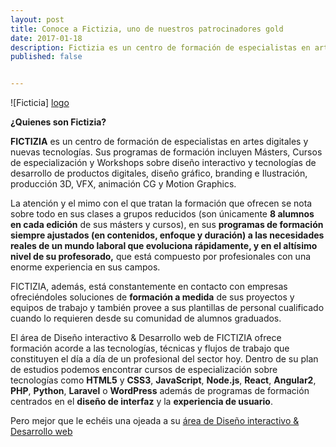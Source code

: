 ```yaml
---
layout: post
title: Conoce a Fictizia, uno de nuestros patrocinadores gold
date: 2017-01-18
description: Fictizia es un centro de formación de especialistas en artes digitales y nuevas tecnologías. Sus programas de formación incluyen Másters, Cursos de especialización y Workshops sobre diseño interactivo y tecnologías de desarrollo de productos digitales, diseño gráfico, branding e Ilustración, producción 3D, VFX, animación CG y Motion Graphics.
published: false


---
```

![Ficticia] [logo]

**¿Quienes son Fictizia?**

**FICTIZIA** es un centro de formación de especialistas en artes digitales y nuevas tecnologías. Sus programas de formación incluyen Másters, Cursos de especialización y Workshops sobre diseño interactivo y tecnologías de desarrollo de productos digitales, diseño gráfico, branding e Ilustración, producción 3D, VFX, animación CG y Motion Graphics.

La atención y el mimo con el que tratan la formación que ofrecen se nota sobre todo en sus clases a grupos reducidos (son únicamente **8 alumnos en cada edición** de sus másters y cursos), en sus **programas de formación siempre ajustados (en contenidos, enfoque y duración) a las necesidades reales de un mundo laboral que evoluciona rápidamente, y en el altísimo nivel de su profesorado,** que está compuesto por profesionales con una enorme experiencia en sus campos.

FICTIZIA, además, está constantemente en contacto con empresas ofreciéndoles soluciones de **formación a medida** de sus proyectos y equipos de trabajo y también provee a sus plantillas de personal cualificado cuando lo requieren desde su comunidad de alumnos graduados.

El área de Diseño interactivo & Desarrollo web de FICTIZIA ofrece formación acorde a las tecnologías, técnicas y flujos de trabajo que constituyen el día a día de un profesional del sector hoy. Dentro de su plan de estudios podemos encontrar cursos de especialización sobre tecnologías como **HTML5** y **CSS3**, **JavaScript**, **Node.js**, **React**, **Angular2**, **PHP**, **Python**, **Laravel** o **WordPress** además de programas de formación centrados en el **diseño de interfaz** y la **experiencia de usuario**.

Pero mejor que le echéis una ojeada a su  [área de Diseño interactivo & Desarrollo web](http://fictizia.com/formacion/area/web)

[logo]: http://frontfest.es/assets/img/sponsors/fictizia.png

